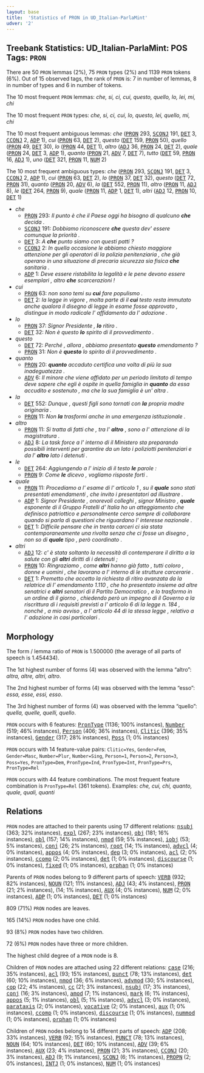 ```yaml
---
layout: base
title:  'Statistics of PRON in UD_Italian-ParlaMint'
udver: '2'
---
```


## Treebank Statistics: UD_Italian-ParlaMint: POS Tags: `PRON`

There are 50 `PRON` lemmas (2%), 75 `PRON` types (2%) and 1139 `PRON` tokens (6%).
Out of 15 observed tags, the rank of `PRON` is: 7 in number of lemmas, 8 in number of types and 6 in number of tokens.

The 10 most frequent `PRON` lemmas: <em>che, si, ci, cui, questo, quello, lo, lei, mi, chi</em>

The 10 most frequent `PRON` types:  <em>che, si, ci, cui, lo, questo, lei, quello, mi, chi</em>

The 10 most frequent ambiguous lemmas: <em>che</em> (<tt><a href="it_parlamint-pos-PRON.html">PRON</a></tt> 293, <tt><a href="it_parlamint-pos-SCONJ.html">SCONJ</a></tt> 191, <tt><a href="it_parlamint-pos-DET.html">DET</a></tt> 3, <tt><a href="it_parlamint-pos-CCONJ.html">CCONJ</a></tt> 2, <tt><a href="it_parlamint-pos-ADP.html">ADP</a></tt> 1), <em>cui</em> (<tt><a href="it_parlamint-pos-PRON.html">PRON</a></tt> 63, <tt><a href="it_parlamint-pos-DET.html">DET</a></tt> 2), <em>questo</em> (<tt><a href="it_parlamint-pos-DET.html">DET</a></tt> 159, <tt><a href="it_parlamint-pos-PRON.html">PRON</a></tt> 50), <em>quello</em> (<tt><a href="it_parlamint-pos-PRON.html">PRON</a></tt> 49, <tt><a href="it_parlamint-pos-DET.html">DET</a></tt> 30), <em>lo</em> (<tt><a href="it_parlamint-pos-PRON.html">PRON</a></tt> 44, <tt><a href="it_parlamint-pos-DET.html">DET</a></tt> 1), <em>altro</em> (<tt><a href="it_parlamint-pos-ADJ.html">ADJ</a></tt> 36, <tt><a href="it_parlamint-pos-PRON.html">PRON</a></tt> 24, <tt><a href="it_parlamint-pos-DET.html">DET</a></tt> 2), <em>quale</em> (<tt><a href="it_parlamint-pos-PRON.html">PRON</a></tt> 24, <tt><a href="it_parlamint-pos-DET.html">DET</a></tt> 3, <tt><a href="it_parlamint-pos-ADP.html">ADP</a></tt> 1), <em>quanto</em> (<tt><a href="it_parlamint-pos-PRON.html">PRON</a></tt> 21, <tt><a href="it_parlamint-pos-ADV.html">ADV</a></tt> 7, <tt><a href="it_parlamint-pos-DET.html">DET</a></tt> 7), <em>tutto</em> (<tt><a href="it_parlamint-pos-DET.html">DET</a></tt> 59, <tt><a href="it_parlamint-pos-PRON.html">PRON</a></tt> 16, <tt><a href="it_parlamint-pos-ADJ.html">ADJ</a></tt> 1), <em>uno</em> (<tt><a href="it_parlamint-pos-DET.html">DET</a></tt> 321, <tt><a href="it_parlamint-pos-PRON.html">PRON</a></tt> 11, <tt><a href="it_parlamint-pos-NUM.html">NUM</a></tt> 2)

The 10 most frequent ambiguous types:  <em>che</em> (<tt><a href="it_parlamint-pos-PRON.html">PRON</a></tt> 293, <tt><a href="it_parlamint-pos-SCONJ.html">SCONJ</a></tt> 191, <tt><a href="it_parlamint-pos-DET.html">DET</a></tt> 3, <tt><a href="it_parlamint-pos-CCONJ.html">CCONJ</a></tt> 2, <tt><a href="it_parlamint-pos-ADP.html">ADP</a></tt> 1), <em>cui</em> (<tt><a href="it_parlamint-pos-PRON.html">PRON</a></tt> 63, <tt><a href="it_parlamint-pos-DET.html">DET</a></tt> 2), <em>lo</em> (<tt><a href="it_parlamint-pos-PRON.html">PRON</a></tt> 37, <tt><a href="it_parlamint-pos-DET.html">DET</a></tt> 32), <em>questo</em> (<tt><a href="it_parlamint-pos-DET.html">DET</a></tt> 72, <tt><a href="it_parlamint-pos-PRON.html">PRON</a></tt> 31), <em>quanto</em> (<tt><a href="it_parlamint-pos-PRON.html">PRON</a></tt> 20, <tt><a href="it_parlamint-pos-ADV.html">ADV</a></tt> 6), <em>la</em> (<tt><a href="it_parlamint-pos-DET.html">DET</a></tt> 552, <tt><a href="it_parlamint-pos-PRON.html">PRON</a></tt> 11), <em>altro</em> (<tt><a href="it_parlamint-pos-PRON.html">PRON</a></tt> 11, <tt><a href="it_parlamint-pos-ADJ.html">ADJ</a></tt> 8), <em>le</em> (<tt><a href="it_parlamint-pos-DET.html">DET</a></tt> 264, <tt><a href="it_parlamint-pos-PRON.html">PRON</a></tt> 9), <em>quale</em> (<tt><a href="it_parlamint-pos-PRON.html">PRON</a></tt> 11, <tt><a href="it_parlamint-pos-ADP.html">ADP</a></tt> 1, <tt><a href="it_parlamint-pos-DET.html">DET</a></tt> 1), <em>altri</em> (<tt><a href="it_parlamint-pos-ADJ.html">ADJ</a></tt> 12, <tt><a href="it_parlamint-pos-PRON.html">PRON</a></tt> 10, <tt><a href="it_parlamint-pos-DET.html">DET</a></tt> 1)


* <em>che</em>
  * <tt><a href="it_parlamint-pos-PRON.html">PRON</a></tt> 293: <em>Il punto è che il Paese oggi ha bisogno di qualcuno <b>che</b> decida .</em>
  * <tt><a href="it_parlamint-pos-SCONJ.html">SCONJ</a></tt> 191: <em>Dobbiamo riconoscere <b>che</b> questa dev' essere comunque la priorità .</em>
  * <tt><a href="it_parlamint-pos-DET.html">DET</a></tt> 3: <em>A <b>che</b> punto siamo con questi patti ?</em>
  * <tt><a href="it_parlamint-pos-CCONJ.html">CCONJ</a></tt> 2: <em>In quella occasione le abbiamo chiesto maggiore attenzione per gli operatori di la polizia penitenziaria , che già operano in una situazione di precaria sicurezza sia fisica <b>che</b> sanitaria .</em>
  * <tt><a href="it_parlamint-pos-ADP.html">ADP</a></tt> 1: <em>Deve essere ristabilita la legalità e le pene devono essere esemplari , altro <b>che</b> scarcerazioni !</em>
* <em>cui</em>
  * <tt><a href="it_parlamint-pos-PRON.html">PRON</a></tt> 63: <em>non sono temi su <b>cui</b> fare populismo .</em>
  * <tt><a href="it_parlamint-pos-DET.html">DET</a></tt> 2: <em>la legge in vigore , molta parte di il <b>cui</b> testo resta immutato anche qualora il disegno di legge in esame fosse approvato , distingue in modo radicale l' affidamento da l' adozione .</em>
* <em>lo</em>
  * <tt><a href="it_parlamint-pos-PRON.html">PRON</a></tt> 37: <em>Signor Presidente , <b>lo</b> ritiro .</em>
  * <tt><a href="it_parlamint-pos-DET.html">DET</a></tt> 32: <em>Non è questo <b>lo</b> spirito di il provvedimento .</em>
* <em>questo</em>
  * <tt><a href="it_parlamint-pos-DET.html">DET</a></tt> 72: <em>Perché , allora , abbiamo presentato <b>questo</b> emendamento ?</em>
  * <tt><a href="it_parlamint-pos-PRON.html">PRON</a></tt> 31: <em>Non è <b>questo</b> lo spirito di il provvedimento .</em>
* <em>quanto</em>
  * <tt><a href="it_parlamint-pos-PRON.html">PRON</a></tt> 20: <em><b>quanto</b> accaduto certifica una volta di più la sua inadeguatezza .</em>
  * <tt><a href="it_parlamint-pos-ADV.html">ADV</a></tt> 6: <em>Il minore che viene affidato per un periodo limitato di tempo deve sapere che egli è ospite in quella famiglia in <b>quanto</b> da essa accudito e sostenuto , ma che la sua famiglia è un' altra .</em>
* <em>la</em>
  * <tt><a href="it_parlamint-pos-DET.html">DET</a></tt> 552: <em>Dunque , questi figli sono tornati con <b>la</b> propria madre originaria .</em>
  * <tt><a href="it_parlamint-pos-PRON.html">PRON</a></tt> 11: <em>Non <b>la</b> trasformi anche in una emergenza istituzionale .</em>
* <em>altro</em>
  * <tt><a href="it_parlamint-pos-PRON.html">PRON</a></tt> 11: <em>Si tratta di fatti che , tra l' <b>altro</b> , sono a l' attenzione di la magistratura .</em>
  * <tt><a href="it_parlamint-pos-ADJ.html">ADJ</a></tt> 8: <em>La task force a l' interno di il Ministero sta preparando possibili interventi per garantire da un lato i poliziotti penitenziari e da l' <b>altro</b> lato i detenuti .</em>
* <em>le</em>
  * <tt><a href="it_parlamint-pos-DET.html">DET</a></tt> 264: <em>Aggiungendo a l' inizio di il testo <b>le</b> parole :</em>
  * <tt><a href="it_parlamint-pos-PRON.html">PRON</a></tt> 9: <em>Come <b>le</b> dicevo , vogliamo risposte forti .</em>
* <em>quale</em>
  * <tt><a href="it_parlamint-pos-PRON.html">PRON</a></tt> 11: <em>Procediamo a l' esame di l' articolo 1 , su il <b>quale</b> sono stati presentati emendamenti , che invito i presentatori ad illustrare .</em>
  * <tt><a href="it_parlamint-pos-ADP.html">ADP</a></tt> 1: <em>Signor Presidente , onorevoli colleghi , signor Ministro , <b>quale</b> esponente di il Gruppo Fratelli d' Italia ho un atteggiamento che definisco patriottico e personalmente cerco sempre di collaborare quando si parla di questioni che riguardano l' interesse nazionale .</em>
  * <tt><a href="it_parlamint-pos-DET.html">DET</a></tt> 1: <em>Difficile pensare che in trenta carceri ci sia stata contemporaneamente una rivolta senza che ci fosse un disegno , non so di <b>quale</b> tipo , però coordinato .</em>
* <em>altri</em>
  * <tt><a href="it_parlamint-pos-ADJ.html">ADJ</a></tt> 12: <em>c' è stata soltanto la necessità di contemperare il diritto a la salute con gli <b>altri</b> diritti di i detenuti ;</em>
  * <tt><a href="it_parlamint-pos-PRON.html">PRON</a></tt> 10: <em>Ringraziamo , come <b>altri</b> hanno già fatto , tutti coloro , donne e uomini , che lavorano a l' interno di le strutture carcerarie .</em>
  * <tt><a href="it_parlamint-pos-DET.html">DET</a></tt> 1: <em>Premetto che accetto la richiesta di ritiro avanzata da la relatrice di l' emendamento 1.110 , che ho presentato insieme ad altre senatrici e <b>altri</b> senatori di il Partito Democratico , e lo trasformo in un ordine di il giorno , chiedendo però un impegno di il Governo a la riscrittura di i requisiti previsti a l' articolo 6 di la legge n. 184 , nonché , a mio avviso , a l' articolo 44 di la stessa legge , relativo a l' adozione in casi particolari .</em>

## Morphology

The form / lemma ratio of `PRON` is 1.500000 (the average of all parts of speech is 1.454434).

The 1st highest number of forms (4) was observed with the lemma “altro”: <em>altra, altre, altri, altro</em>.

The 2nd highest number of forms (4) was observed with the lemma “esso”: <em>essa, esse, essi, esso</em>.

The 3rd highest number of forms (4) was observed with the lemma “quello”: <em>quella, quelle, quelli, quello</em>.

`PRON` occurs with 6 features: <tt><a href="it_parlamint-feat-PronType.html">PronType</a></tt> (1136; 100% instances), <tt><a href="it_parlamint-feat-Number.html">Number</a></tt> (519; 46% instances), <tt><a href="it_parlamint-feat-Person.html">Person</a></tt> (406; 36% instances), <tt><a href="it_parlamint-feat-Clitic.html">Clitic</a></tt> (396; 35% instances), <tt><a href="it_parlamint-feat-Gender.html">Gender</a></tt> (317; 28% instances), <tt><a href="it_parlamint-feat-Poss.html">Poss</a></tt> (1; 0% instances)

`PRON` occurs with 14 feature-value pairs: `Clitic=Yes`, `Gender=Fem`, `Gender=Masc`, `Number=Plur`, `Number=Sing`, `Person=1`, `Person=2`, `Person=3`, `Poss=Yes`, `PronType=Dem`, `PronType=Ind`, `PronType=Int`, `PronType=Prs`, `PronType=Rel`

`PRON` occurs with 44 feature combinations.
The most frequent feature combination is `PronType=Rel` (361 tokens).
Examples: <em>che, cui, chi, quanto, quale, quali, quanti</em>


## Relations

`PRON` nodes are attached to their parents using 17 different relations: <tt><a href="it_parlamint-dep-nsubj.html">nsubj</a></tt> (363; 32% instances), <tt><a href="it_parlamint-dep-expl.html">expl</a></tt> (267; 23% instances), <tt><a href="it_parlamint-dep-obj.html">obj</a></tt> (181; 16% instances), <tt><a href="it_parlamint-dep-obl.html">obl</a></tt> (157; 14% instances), <tt><a href="it_parlamint-dep-nmod.html">nmod</a></tt> (59; 5% instances), <tt><a href="it_parlamint-dep-iobj.html">iobj</a></tt> (53; 5% instances), <tt><a href="it_parlamint-dep-conj.html">conj</a></tt> (26; 2% instances), <tt><a href="it_parlamint-dep-root.html">root</a></tt> (14; 1% instances), <tt><a href="it_parlamint-dep-advcl.html">advcl</a></tt> (4; 0% instances), <tt><a href="it_parlamint-dep-appos.html">appos</a></tt> (4; 0% instances), <tt><a href="it_parlamint-dep-dep.html">dep</a></tt> (3; 0% instances), <tt><a href="it_parlamint-dep-acl.html">acl</a></tt> (2; 0% instances), <tt><a href="it_parlamint-dep-ccomp.html">ccomp</a></tt> (2; 0% instances), <tt><a href="it_parlamint-dep-det.html">det</a></tt> (1; 0% instances), <tt><a href="it_parlamint-dep-discourse.html">discourse</a></tt> (1; 0% instances), <tt><a href="it_parlamint-dep-fixed.html">fixed</a></tt> (1; 0% instances), <tt><a href="it_parlamint-dep-orphan.html">orphan</a></tt> (1; 0% instances)

Parents of `PRON` nodes belong to 9 different parts of speech: <tt><a href="it_parlamint-pos-VERB.html">VERB</a></tt> (932; 82% instances), <tt><a href="it_parlamint-pos-NOUN.html">NOUN</a></tt> (121; 11% instances), <tt><a href="it_parlamint-pos-ADJ.html">ADJ</a></tt> (43; 4% instances), <tt><a href="it_parlamint-pos-PRON.html">PRON</a></tt> (21; 2% instances),  (14; 1% instances), <tt><a href="it_parlamint-pos-AUX.html">AUX</a></tt> (4; 0% instances), <tt><a href="it_parlamint-pos-NUM.html">NUM</a></tt> (2; 0% instances), <tt><a href="it_parlamint-pos-ADP.html">ADP</a></tt> (1; 0% instances), <tt><a href="it_parlamint-pos-DET.html">DET</a></tt> (1; 0% instances)

809 (71%) `PRON` nodes are leaves.

165 (14%) `PRON` nodes have one child.

93 (8%) `PRON` nodes have two children.

72 (6%) `PRON` nodes have three or more children.

The highest child degree of a `PRON` node is 8.

Children of `PRON` nodes are attached using 22 different relations: <tt><a href="it_parlamint-dep-case.html">case</a></tt> (216; 35% instances), <tt><a href="it_parlamint-dep-acl.html">acl</a></tt> (93; 15% instances), <tt><a href="it_parlamint-dep-punct.html">punct</a></tt> (78; 13% instances), <tt><a href="it_parlamint-dep-det.html">det</a></tt> (60; 10% instances), <tt><a href="it_parlamint-dep-nmod.html">nmod</a></tt> (36; 6% instances), <tt><a href="it_parlamint-dep-advmod.html">advmod</a></tt> (30; 5% instances), <tt><a href="it_parlamint-dep-cop.html">cop</a></tt> (22; 4% instances), <tt><a href="it_parlamint-dep-cc.html">cc</a></tt> (21; 3% instances), <tt><a href="it_parlamint-dep-nsubj.html">nsubj</a></tt> (17; 3% instances), <tt><a href="it_parlamint-dep-conj.html">conj</a></tt> (16; 3% instances), <tt><a href="it_parlamint-dep-amod.html">amod</a></tt> (7; 1% instances), <tt><a href="it_parlamint-dep-mark.html">mark</a></tt> (6; 1% instances), <tt><a href="it_parlamint-dep-appos.html">appos</a></tt> (5; 1% instances), <tt><a href="it_parlamint-dep-obl.html">obl</a></tt> (5; 1% instances), <tt><a href="it_parlamint-dep-advcl.html">advcl</a></tt> (3; 0% instances), <tt><a href="it_parlamint-dep-parataxis.html">parataxis</a></tt> (2; 0% instances), <tt><a href="it_parlamint-dep-vocative.html">vocative</a></tt> (2; 0% instances), <tt><a href="it_parlamint-dep-aux.html">aux</a></tt> (1; 0% instances), <tt><a href="it_parlamint-dep-ccomp.html">ccomp</a></tt> (1; 0% instances), <tt><a href="it_parlamint-dep-discourse.html">discourse</a></tt> (1; 0% instances), <tt><a href="it_parlamint-dep-nummod.html">nummod</a></tt> (1; 0% instances), <tt><a href="it_parlamint-dep-orphan.html">orphan</a></tt> (1; 0% instances)

Children of `PRON` nodes belong to 14 different parts of speech: <tt><a href="it_parlamint-pos-ADP.html">ADP</a></tt> (208; 33% instances), <tt><a href="it_parlamint-pos-VERB.html">VERB</a></tt> (92; 15% instances), <tt><a href="it_parlamint-pos-PUNCT.html">PUNCT</a></tt> (78; 13% instances), <tt><a href="it_parlamint-pos-NOUN.html">NOUN</a></tt> (64; 10% instances), <tt><a href="it_parlamint-pos-DET.html">DET</a></tt> (60; 10% instances), <tt><a href="it_parlamint-pos-ADV.html">ADV</a></tt> (39; 6% instances), <tt><a href="it_parlamint-pos-AUX.html">AUX</a></tt> (23; 4% instances), <tt><a href="it_parlamint-pos-PRON.html">PRON</a></tt> (21; 3% instances), <tt><a href="it_parlamint-pos-CCONJ.html">CCONJ</a></tt> (20; 3% instances), <tt><a href="it_parlamint-pos-ADJ.html">ADJ</a></tt> (9; 1% instances), <tt><a href="it_parlamint-pos-SCONJ.html">SCONJ</a></tt> (6; 1% instances), <tt><a href="it_parlamint-pos-PROPN.html">PROPN</a></tt> (2; 0% instances), <tt><a href="it_parlamint-pos-INTJ.html">INTJ</a></tt> (1; 0% instances), <tt><a href="it_parlamint-pos-NUM.html">NUM</a></tt> (1; 0% instances)

